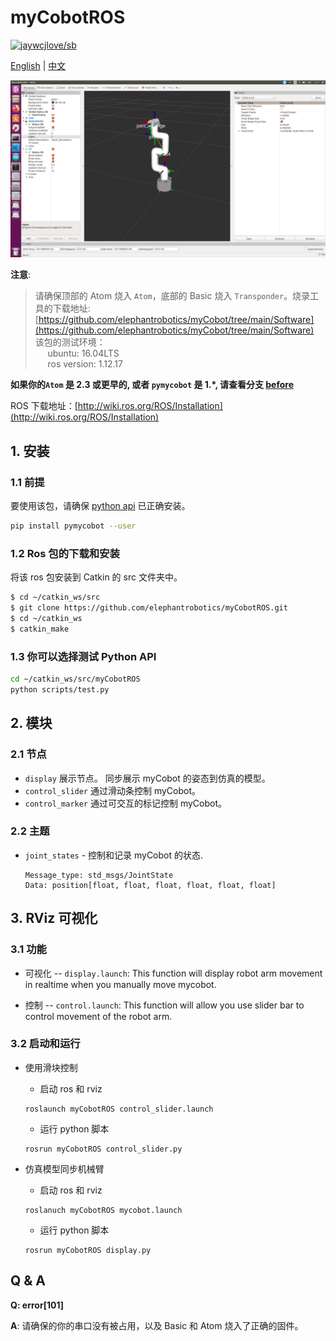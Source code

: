 # myCobotROS

[![jaywcjlove/sb](https://jaywcjlove.github.io/sb/lang/english.svg)](README.md)

[English](README.md) | [中文](READMEcn.md)

![Demo](./Screenshot-1.png)

**注意**:

<!-- This is the mycobot ROS package designed by Zhang Lijun([lijun.zhang@elephantrobotics.com]()) -->

> 请确保顶部的 Atom 烧入 `Atom`，底部的 Basic 烧入 `Transponder`。烧录工具的下载地址: [https://github.com/elephantrobotics/myCobot/tree/main/Software](https://github.com/elephantrobotics/myCobot/tree/main/Software)<br>
> 该包的测试环境：<br> &nbsp;&nbsp;&nbsp;&nbsp; ubuntu: 16.04LTS<br> &nbsp;&nbsp;&nbsp;&nbsp; ros version: 1.12.17

**如果你的`Atom` 是 2.3 或更早的, 或者 `pymycobot` 是 1.\*, 请查看分支 [before](https://github.com/elephantrobotics/myCobotRos/tree/before)**

ROS 下载地址：[http://wiki.ros.org/ROS/Installation](http://wiki.ros.org/ROS/Installation)

## 1. 安装

### 1.1 前提

要使用该包，请确保 [python api](https://github.com/elephantrobotics/pymycobot.git) 已正确安装。

```bash
pip install pymycobot --user
```

### 1.2 Ros 包的下载和安装

将该 ros 包安装到 Catkin 的 src 文件夹中。

```bash
$ cd ~/catkin_ws/src
$ git clone https://github.com/elephantrobotics/myCobotROS.git
$ cd ~/catkin_ws
$ catkin_make
```

### 1.3 你可以选择测试 Python API

```bash
cd ~/catkin_ws/src/myCobotROS
python scripts/test.py
```

## 2. 模块

### 2.1 节点

- `display` 展示节点。 同步展示 myCobot 的姿态到仿真的模型。
- `control_slider` 通过滑动条控制 myCobot。
- `control_marker` 通过可交互的标记控制 myCobot。

### 2.2 主题

- `joint_states` - 控制和记录 myCobot 的状态.

  ```
  Message_type: std_msgs/JointState
  Data: position[float, float, float, float, float, float]
  ```

## 3. RViz 可视化

### 3.1 功能

- 可视化 -- `display.launch`: This function will display robot arm movement in realtime when you manually move mycobot.

- 控制 -- `control.launch`: This function will allow you use slider bar to control movement of the robot arm.

### 3.2 启动和运行

- 使用滑块控制

  - 启动 ros 和 rviz

  ```
  roslaunch myCobotROS control_slider.launch
  ```

  - 运行 python 脚本

  ```
  rosrun myCobotROS control_slider.py
  ```

- 仿真模型同步机械臂

  - 启动 ros 和 rviz

  ```
  roslanuch myCobotROS mycobot.launch
  ```

  - 运行 python 脚本

  ```
  rosrun myCobotROS display.py
  ```

## Q & A

**Q: error[101]**

**A**: 请确保的你的串口没有被占用，以及 Basic 和 Atom 烧入了正确的固件。
